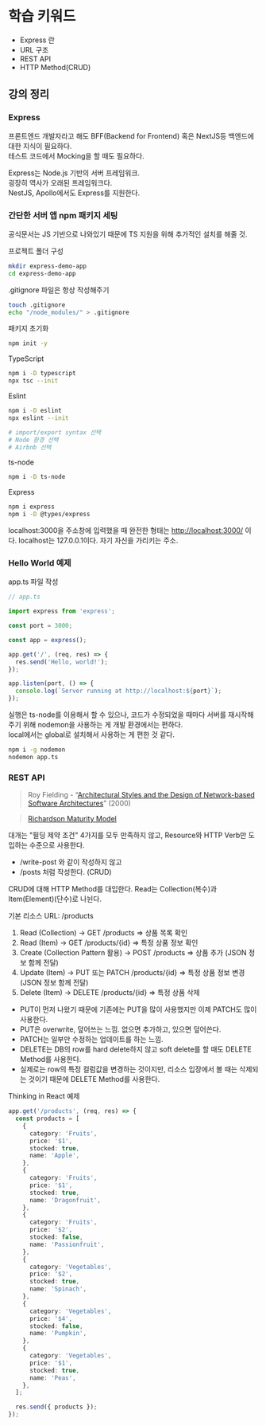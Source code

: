 # 학습 키워드

- Express 란
- URL 구조
- REST API
- HTTP Method(CRUD)

## 강의 정리

### Express

프론트엔드 개발자라고 해도 BFF(Backend for Frontend) 혹은 NextJS등 백엔드에 대한 지식이 필요하다.  
테스트 코드에서 Mocking을 할 때도 필요하다.

Express는 Node.js 기반의 서버 프레임워크.  
굉장히 역사가 오래된 프레임워크다.  
NestJS, Apollo에서도 Express를 지원한다.

### 간단한 서버 앱 npm 패키지 세팅

공식문서는 JS 기반으로 나와있기 때문에 TS 지원을 위해 추가적인 설치를 해줄 것.

프로젝트 폴더 구성

```bash
mkdir express-demo-app
cd express-demo-app
```

.gitignore 파일은 항상 작성해주기

```bash
touch .gitignore
echo "/node_modules/" > .gitignore
```

패키지 초기화

```bash
npm init -y
```

TypeScript

```bash
npm i -D typescript
npx tsc --init
```

Eslint

```bash
npm i -D eslint
npx eslint --init

# import/export syntax 선택
# Node 환경 선택
# Airbnb 선택
```

ts-node

```bash
npm i -D ts-node
```

Express

```bash
npm i express
npm i -D @types/express
```

localhost:3000을 주소창에 입력했을 때 완전한 형태는 <http://localhost:3000/> 이다.
localhost는 127.0.0.1이다. 자기 자신을 가리키는 주소.

### Hello World 예제

app.ts 파일 작성

```ts
// app.ts

import express from 'express';

const port = 3000;

const app = express();

app.get('/', (req, res) => {
  res.send('Hello, world!');
});

app.listen(port, () => {
  console.log(`Server running at http://localhost:${port}`);
});
```

실행은 ts-node를 이용해서 할 수 있으나, 코드가 수정되었을 때마다 서버를 재시작해주기 위해 nodemon을 사용하는 게 개발 환경에서는 편하다.  
local에서는 global로 설치해서 사용하는 게 편한 것 같다.

```bash
npm i -g nodemon
nodemon app.ts
```

### REST API

> Roy Fielding - “[Architectural Styles and the Design of Network-based Software Architectures](https://www.ics.uci.edu/~fielding/pubs/dissertation/top.htm)” (2000)

> [Richardson Maturity Model](https://martinfowler.com/articles/richardsonMaturityModel.html)

대개는 "필딩 제약 조건" 4가지를 모두 만족하지 않고, Resource와 HTTP Verb만 도입하는 수준으로 사용한다.

- /write-post 와 같이 작성하지 않고
- /posts 처럼 작성한다. (CRUD)

CRUD에 대해 HTTP Method를 대입한다. Read는 Collection(복수)과 Item(Element)(단수)로 나뉜다.

기본 리소스 URL: /products

1. Read (Collection) -> GET /products => 상품 목록 확인
2. Read (Item) -> GET /products/{id} => 특정 상품 정보 확인
3. Create (Collection Pattern 활용) -> POST /products => 상품 추가 (JSON 정보 함께 전달)
4. Update (Item) -> PUT 또는 PATCH /products/{id} => 특정 상품 정보 변경 (JSON 정보 함께 전달)
5. Delete (Item) -> DELETE /products/{id} => 특정 상품 삭제

- PUT이 먼저 나왔기 때문에 기존에는 PUT을 많이 사용했지만 이제 PATCH도 많이 사용한다.
- PUT은 overwrite, 덮어쓰는 느낌. 없으면 추가하고, 있으면 덮어쓴다.
- PATCH는 일부만 수정하는 업데이트를 하는 느낌.
- DELETE는 DB의 row를 hard delete하지 않고 soft delete를 할 때도 DELETE Method를 사용한다.
- 실제로는 row의 특정 컬럼값을 변경하는 것이지만, 리소스 입장에서 볼 때는 삭제되는 것이기 때문에 DELETE Method를 사용한다.

Thinking in React 예제

```ts
app.get('/products', (req, res) => {
  const products = [
    {
      category: 'Fruits',
      price: '$1',
      stocked: true,
      name: 'Apple',
    },
    {
      category: 'Fruits',
      price: '$1',
      stocked: true,
      name: 'Dragonfruit',
    },
    {
      category: 'Fruits',
      price: '$2',
      stocked: false,
      name: 'Passionfruit',
    },
    {
      category: 'Vegetables',
      price: '$2',
      stocked: true,
      name: 'Spinach',
    },
    {
      category: 'Vegetables',
      price: '$4',
      stocked: false,
      name: 'Pumpkin',
    },
    {
      category: 'Vegetables',
      price: '$1',
      stocked: true,
      name: 'Peas',
    },
  ];

  res.send({ products });
});
```
